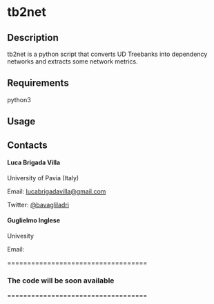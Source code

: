 # tb2net

## Description

tb2net is a python script that converts UD Treebanks into dependency networks and extracts some network metrics.

## Requirements

python3

## Usage

## Contacts

#### Luca Brigada Villa

University of Pavia (Italy)

Email: lucabrigadavilla@gmail.com

Twitter: [@bavagliladri](https://twitter.com/bavagliladri)

#### Guglielmo Inglese

Univesity

Email:

===================================

### The code will be soon available

===================================
